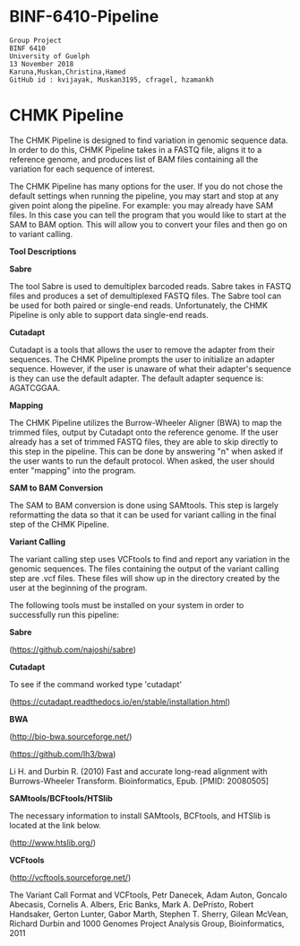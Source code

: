 # BINF-6410-Pipeline
```
Group Project
BINF 6410
University of Guelph
13 November 2018
Karuna,Muskan,Christina,Hamed
GitHub id : kvijayak, Muskan3195, cfragel, hzamankh
```


# CHMK Pipeline


The CHMK Pipeline is designed to find variation in genomic sequence data. In order to do this, CHMK Pipeline takes in a FASTQ file, aligns it to a reference genome, and produces list of BAM files containing all the variation for each sequence of interest. 

The CHMK Pipeline has many options for the user. If you do not chose the default settings when running the pipeline, you may start and stop at any given point along the pipeline. For example: you may already have SAM files. In this case you can tell the program that you would like to start at the SAM to BAM option. This will allow you to convert your files and then go on to variant calling. 




**Tool Descriptions**

**Sabre**

The tool Sabre is used to demultiplex barcoded reads. Sabre takes in FASTQ files and produces a set of demultiplexed FASTQ files. The Sabre tool can be used for both paired or single-end reads. Unfortunately, the CHMK Pipeline is only able to support data single-end reads.

**Cutadapt**


Cutadapt is a tools that allows the user to remove the adapter from their sequences. The CHMK Pipeline prompts the user to initialize an adapter sequence. However, if the user is unaware of what their adapter's sequence is they can use the default adapter. The default adapter sequence is:  AGATCGGAA.

**Mapping**


The CHMK Pipeline utilizes the Burrow-Wheeler Aligner (BWA) to map the trimmed files, output by Cutadapt onto the reference genome. If the user already has a set of trimmed FASTQ files, they are able to skip directly to this step in the pipeline. This can be done by answering "n" when asked if the user wants to run the default protocol. When asked, the user should enter "mapping" into the program.

**SAM to BAM Conversion**


The SAM to BAM conversion is done using SAMtools. This step is largely reformatting the data so that it can be used for variant calling in the final step of the CHMK Pipeline.

**Variant Calling**


The variant calling step uses VCFtools to find and report any variation in the genomic sequences. The files containing the output of the variant calling step are .vcf files. These files will show up in the directory created by the user at the beginning of the program.




The following tools must be installed on your system in order to successfully run this pipeline:

**Sabre**

(https://github.com/najoshi/sabre)



**Cutadapt**

To see if the command worked type 'cutadapt'

(https://cutadapt.readthedocs.io/en/stable/installation.html)



**BWA**

(http://bio-bwa.sourceforge.net/)

(https://github.com/lh3/bwa)

Li H. and Durbin R. (2010) Fast and accurate long-read alignment with Burrows-Wheeler Transform. Bioinformatics, Epub. [PMID: 20080505]



**SAMtools/BCFtools/HTSlib**

The necessary information to install SAMtools, BCFtools, and HTSlib is located at the link below.

(http://www.htslib.org/)



**VCFtools**

(http://vcftools.sourceforge.net/)

The Variant Call Format and VCFtools, Petr Danecek, Adam Auton, Goncalo Abecasis, Cornelis A. Albers, Eric Banks, Mark A. DePristo, Robert Handsaker, Gerton Lunter, Gabor Marth, Stephen T. Sherry, Gilean McVean, Richard Durbin and 1000 Genomes Project Analysis Group, Bioinformatics, 2011
